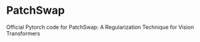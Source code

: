 # PatchSwap

Official Pytorch code for PatchSwap: A Regularization Technique for Vision Transformers
